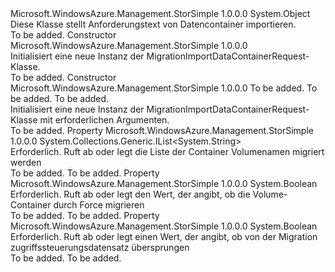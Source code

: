 <Type Name="MigrationImportDataContainerRequest" FullName="Microsoft.WindowsAzure.Management.StorSimple.Models.MigrationImportDataContainerRequest">
  <TypeSignature Language="C#" Value="public class MigrationImportDataContainerRequest" />
  <TypeSignature Language="ILAsm" Value=".class public auto ansi beforefieldinit MigrationImportDataContainerRequest extends System.Object" />
  <TypeSignature Language="DocId" Value="T:Microsoft.WindowsAzure.Management.StorSimple.Models.MigrationImportDataContainerRequest" />
  <TypeSignature Language="VB.NET" Value="Public Class MigrationImportDataContainerRequest" />
  <TypeSignature Language="F#" Value="type MigrationImportDataContainerRequest = class" />
  <AssemblyInfo>
    <AssemblyName>Microsoft.WindowsAzure.Management.StorSimple</AssemblyName>
    <AssemblyVersion>1.0.0.0</AssemblyVersion>
  </AssemblyInfo>
  <Base>
    <BaseTypeName>System.Object</BaseTypeName>
  </Base>
  <Interfaces />
  <Docs>
    <summary>
            Diese Klasse stellt Anforderungstext von Datencontainer importieren.
            </summary>
    <remarks>To be added.</remarks>
  </Docs>
  <Members>
    <Member MemberName=".ctor">
      <MemberSignature Language="C#" Value="public MigrationImportDataContainerRequest ();" />
      <MemberSignature Language="ILAsm" Value=".method public hidebysig specialname rtspecialname instance void .ctor() cil managed" />
      <MemberSignature Language="DocId" Value="M:Microsoft.WindowsAzure.Management.StorSimple.Models.MigrationImportDataContainerRequest.#ctor" />
      <MemberSignature Language="VB.NET" Value="Public Sub New ()" />
      <MemberType>Constructor</MemberType>
      <AssemblyInfo>
        <AssemblyName>Microsoft.WindowsAzure.Management.StorSimple</AssemblyName>
        <AssemblyVersion>1.0.0.0</AssemblyVersion>
      </AssemblyInfo>
      <Parameters />
      <Docs>
        <summary>
            Initialisiert eine neue Instanz der MigrationImportDataContainerRequest-Klasse.
            </summary>
        <remarks>To be added.</remarks>
      </Docs>
    </Member>
    <Member MemberName=".ctor">
      <MemberSignature Language="C#" Value="public MigrationImportDataContainerRequest (System.Collections.Generic.List&lt;string&gt; dataContainerNames, bool forceOnOtherDevice, bool skipACRs);" />
      <MemberSignature Language="ILAsm" Value=".method public hidebysig specialname rtspecialname instance void .ctor(class System.Collections.Generic.List`1&lt;string&gt; dataContainerNames, bool forceOnOtherDevice, bool skipACRs) cil managed" />
      <MemberSignature Language="DocId" Value="M:Microsoft.WindowsAzure.Management.StorSimple.Models.MigrationImportDataContainerRequest.#ctor(System.Collections.Generic.List{System.String},System.Boolean,System.Boolean)" />
      <MemberSignature Language="VB.NET" Value="Public Sub New (dataContainerNames As List(Of String), forceOnOtherDevice As Boolean, skipACRs As Boolean)" />
      <MemberSignature Language="F#" Value="new Microsoft.WindowsAzure.Management.StorSimple.Models.MigrationImportDataContainerRequest : System.Collections.Generic.List&lt;string&gt; * bool * bool -&gt; Microsoft.WindowsAzure.Management.StorSimple.Models.MigrationImportDataContainerRequest" Usage="new Microsoft.WindowsAzure.Management.StorSimple.Models.MigrationImportDataContainerRequest (dataContainerNames, forceOnOtherDevice, skipACRs)" />
      <MemberType>Constructor</MemberType>
      <AssemblyInfo>
        <AssemblyName>Microsoft.WindowsAzure.Management.StorSimple</AssemblyName>
        <AssemblyVersion>1.0.0.0</AssemblyVersion>
      </AssemblyInfo>
      <Parameters>
        <Parameter Name="dataContainerNames" Type="System.Collections.Generic.List&lt;System.String&gt;" />
        <Parameter Name="forceOnOtherDevice" Type="System.Boolean" />
        <Parameter Name="skipACRs" Type="System.Boolean" />
      </Parameters>
      <Docs>
        <param name="dataContainerNames">To be added.</param>
        <param name="forceOnOtherDevice">To be added.</param>
        <param name="skipACRs">To be added.</param>
        <summary>
            Initialisiert eine neue Instanz der MigrationImportDataContainerRequest-Klasse mit erforderlichen Argumenten.
            </summary>
        <remarks>To be added.</remarks>
      </Docs>
    </Member>
    <Member MemberName="DataContainerNames">
      <MemberSignature Language="C#" Value="public System.Collections.Generic.IList&lt;string&gt; DataContainerNames { get; set; }" />
      <MemberSignature Language="ILAsm" Value=".property instance class System.Collections.Generic.IList`1&lt;string&gt; DataContainerNames" />
      <MemberSignature Language="DocId" Value="P:Microsoft.WindowsAzure.Management.StorSimple.Models.MigrationImportDataContainerRequest.DataContainerNames" />
      <MemberSignature Language="VB.NET" Value="Public Property DataContainerNames As IList(Of String)" />
      <MemberSignature Language="F#" Value="member this.DataContainerNames : System.Collections.Generic.IList&lt;string&gt; with get, set" Usage="Microsoft.WindowsAzure.Management.StorSimple.Models.MigrationImportDataContainerRequest.DataContainerNames" />
      <MemberType>Property</MemberType>
      <AssemblyInfo>
        <AssemblyName>Microsoft.WindowsAzure.Management.StorSimple</AssemblyName>
        <AssemblyVersion>1.0.0.0</AssemblyVersion>
      </AssemblyInfo>
      <ReturnValue>
        <ReturnType>System.Collections.Generic.IList&lt;System.String&gt;</ReturnType>
      </ReturnValue>
      <Docs>
        <summary>
            Erforderlich. Ruft ab oder legt die Liste der Container Volumenamen migriert werden
            </summary>
        <value>To be added.</value>
        <remarks>To be added.</remarks>
      </Docs>
    </Member>
    <Member MemberName="ForceOnOtherDevice">
      <MemberSignature Language="C#" Value="public bool ForceOnOtherDevice { get; set; }" />
      <MemberSignature Language="ILAsm" Value=".property instance bool ForceOnOtherDevice" />
      <MemberSignature Language="DocId" Value="P:Microsoft.WindowsAzure.Management.StorSimple.Models.MigrationImportDataContainerRequest.ForceOnOtherDevice" />
      <MemberSignature Language="VB.NET" Value="Public Property ForceOnOtherDevice As Boolean" />
      <MemberSignature Language="F#" Value="member this.ForceOnOtherDevice : bool with get, set" Usage="Microsoft.WindowsAzure.Management.StorSimple.Models.MigrationImportDataContainerRequest.ForceOnOtherDevice" />
      <MemberType>Property</MemberType>
      <AssemblyInfo>
        <AssemblyName>Microsoft.WindowsAzure.Management.StorSimple</AssemblyName>
        <AssemblyVersion>1.0.0.0</AssemblyVersion>
      </AssemblyInfo>
      <ReturnValue>
        <ReturnType>System.Boolean</ReturnType>
      </ReturnValue>
      <Docs>
        <summary>
            Erforderlich. Ruft ab oder legt den Wert, der angibt, ob die Volume-Container durch Force migrieren
            </summary>
        <value>To be added.</value>
        <remarks>To be added.</remarks>
      </Docs>
    </Member>
    <Member MemberName="SkipACRs">
      <MemberSignature Language="C#" Value="public bool SkipACRs { get; set; }" />
      <MemberSignature Language="ILAsm" Value=".property instance bool SkipACRs" />
      <MemberSignature Language="DocId" Value="P:Microsoft.WindowsAzure.Management.StorSimple.Models.MigrationImportDataContainerRequest.SkipACRs" />
      <MemberSignature Language="VB.NET" Value="Public Property SkipACRs As Boolean" />
      <MemberSignature Language="F#" Value="member this.SkipACRs : bool with get, set" Usage="Microsoft.WindowsAzure.Management.StorSimple.Models.MigrationImportDataContainerRequest.SkipACRs" />
      <MemberType>Property</MemberType>
      <AssemblyInfo>
        <AssemblyName>Microsoft.WindowsAzure.Management.StorSimple</AssemblyName>
        <AssemblyVersion>1.0.0.0</AssemblyVersion>
      </AssemblyInfo>
      <ReturnValue>
        <ReturnType>System.Boolean</ReturnType>
      </ReturnValue>
      <Docs>
        <summary>
            Erforderlich. Ruft ab oder legt einen Wert, der angibt, ob von der Migration zugriffssteuerungsdatensatz übersprungen
            </summary>
        <value>To be added.</value>
        <remarks>To be added.</remarks>
      </Docs>
    </Member>
  </Members>
</Type>